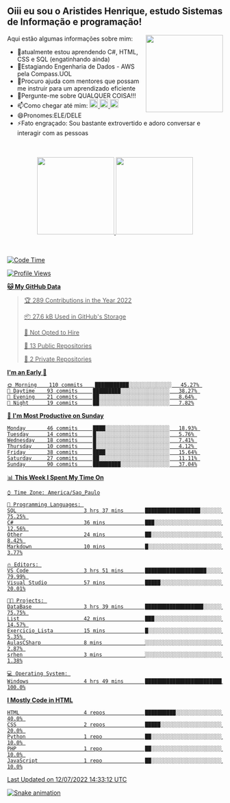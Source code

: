 ## Oiii eu sou o Aristides Henrique, estudo Sistemas de Informação e programação!

<div >
Aqui estão algumas informações sobre mim:<img align="right" height="180em" src="https://user-images.githubusercontent.com/97318481/177042589-45d62122-82a9-4a32-b3a7-87b322825b2f.png">
</div>

- 🌱atualmente estou aprendendo C#, HTML, CSS e SQL (engatinhando ainda)
- 👯Estagiando Engenharia de Dados - AWS pela Compass.UOL
- 🤔Procuro ajuda com mentores que possam me instruir para um aprendizado eficiente
- 💬Pergunte-me sobre QUALQUER COISA!!!
- 📫Como chegar até mim:
  <a href="https://www.instagram.com/aryhenry/" target="_blank">
  <img src="https://img.shields.io/badge/-Instagram-%23E4405F?style=for-the-badge&logo=instagram&logoColor=black" height="20px">
  </a>
  <a href="https://www.linkedin.com/in/aristides-henrique/" target="_blank">
  <img src="https://img.shields.io/badge/-LinkedIn-%230077B5?style=for-the-badge&logo=linkedin&logoColor=black" height="20px">
  </a> 
  <a href="mailto:arihenriqueuna@gmail.com">
  <img src="https://img.shields.io/badge/-Gmail-%23333?style=for-the-badge&logo=gmail&logoColor=white" height="20px">
  </a>
- 😄Pronomes:ELE/DELE
- ⚡Fato engraçado: Sou bastante extrovertido e adoro conversar e interagir com as pessoas
<br/>
<br/>
<div align="center">
  <a href="https://github.com/arihenrique">
  <img height="180em" src="https://github-readme-stats.vercel.app/api?username=arihenrique&show_icons=true&theme=dracula&include_all_commits=true&count_private=true"/>
  <img height="180em" src="https://github-readme-stats.vercel.app/api/top-langs/?username=arihenrique&layout=compact&langs_count=7&theme=dracula"/>
</div><br/><br/>

<!--START_SECTION:waka-->
![Code Time](http://img.shields.io/badge/Code%20Time-10%20hrs%202%20mins-blue)

![Profile Views](http://img.shields.io/badge/Profile%20Views-455-blue)

**🐱 My GitHub Data** 

> 🏆 289 Contributions in the Year 2022
 > 
> 📦 27.6 kB Used in GitHub's Storage 
 > 
> 🚫 Not Opted to Hire
 > 
> 📜 13 Public Repositories 
 > 
> 🔑 2 Private Repositories  
 > 
**I'm an Early 🐤** 

```text
🌞 Morning    110 commits    ███████████░░░░░░░░░░░░░░   45.27% 
🌆 Daytime    93 commits     █████████░░░░░░░░░░░░░░░░   38.27% 
🌃 Evening    21 commits     ██░░░░░░░░░░░░░░░░░░░░░░░   8.64% 
🌙 Night      19 commits     ██░░░░░░░░░░░░░░░░░░░░░░░   7.82%

```
📅 **I'm Most Productive on Sunday** 

```text
Monday       46 commits     ████░░░░░░░░░░░░░░░░░░░░░   18.93% 
Tuesday      14 commits     █░░░░░░░░░░░░░░░░░░░░░░░░   5.76% 
Wednesday    18 commits     █░░░░░░░░░░░░░░░░░░░░░░░░   7.41% 
Thursday     10 commits     █░░░░░░░░░░░░░░░░░░░░░░░░   4.12% 
Friday       38 commits     ████░░░░░░░░░░░░░░░░░░░░░   15.64% 
Saturday     27 commits     ██░░░░░░░░░░░░░░░░░░░░░░░   11.11% 
Sunday       90 commits     █████████░░░░░░░░░░░░░░░░   37.04%

```


📊 **This Week I Spent My Time On** 

```text
⌚︎ Time Zone: America/Sao_Paulo

💬 Programming Languages: 
SQL                      3 hrs 37 mins       ██████████████████░░░░░░░   75.25% 
C#                       36 mins             ███░░░░░░░░░░░░░░░░░░░░░░   12.56% 
Other                    24 mins             ██░░░░░░░░░░░░░░░░░░░░░░░   8.42% 
Markdown                 10 mins             █░░░░░░░░░░░░░░░░░░░░░░░░   3.77%

🔥 Editors: 
VS Code                  3 hrs 51 mins       ████████████████████░░░░░   79.99% 
Visual Studio            57 mins             █████░░░░░░░░░░░░░░░░░░░░   20.01%

🐱‍💻 Projects: 
DataBase                 3 hrs 39 mins       ███████████████████░░░░░░   75.75% 
List                     42 mins             ███░░░░░░░░░░░░░░░░░░░░░░   14.57% 
Exercicio_Lista          15 mins             █░░░░░░░░░░░░░░░░░░░░░░░░   5.35% 
AulasCSharp              8 mins              ░░░░░░░░░░░░░░░░░░░░░░░░░   2.87% 
srhen                    3 mins              ░░░░░░░░░░░░░░░░░░░░░░░░░   1.38%

💻 Operating System: 
Windows                  4 hrs 49 mins       █████████████████████████   100.0%

```

**I Mostly Code in HTML** 

```text
HTML                     4 repos             ██████████░░░░░░░░░░░░░░░   40.0% 
CSS                      2 repos             █████░░░░░░░░░░░░░░░░░░░░   20.0% 
Python                   1 repo              ██░░░░░░░░░░░░░░░░░░░░░░░   10.0% 
PHP                      1 repo              ██░░░░░░░░░░░░░░░░░░░░░░░   10.0% 
JavaScript               1 repo              ██░░░░░░░░░░░░░░░░░░░░░░░   10.0%

```



 Last Updated on 12/07/2022 14:33:12 UTC
<!--END_SECTION:waka-->

![Snake animation](https://github.com/arihenrique/arihenrique/blob/output/github-contribution-grid-snake.svg)
